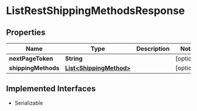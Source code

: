

# ListRestShippingMethodsResponse


## Properties

| Name | Type | Description | Notes |
|------------ | ------------- | ------------- | -------------|
|**nextPageToken** | **String** |  |  [optional] |
|**shippingMethods** | [**List&lt;ShippingMethod&gt;**](ShippingMethod.md) |  |  [optional] |


## Implemented Interfaces

* Serializable

